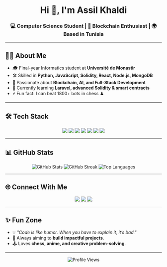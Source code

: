 <!-- Profile README for GitHub -->

<h1 align="center">Hi 👋, I'm Assil Khaldi</h1>
<h3 align="center">💻 Computer Science Student | 🚀 Blockchain Enthusiast | 🌍 Based in Tunisia</h3>

---

## 👨‍💻 About Me
- 🎓 Final-year Informatics student at **Université de Monastir**  
- 🛠 Skilled in **Python, JavaScript, Solidity, React, Node.js, MongoDB**  
- 🔗 Passionate about **Blockchain, AI, and Full-Stack Development**  
- 🌱 Currently learning **Laravel, advanced Solidity & smart contracts**  
- ⚡ Fun fact: I can beat 1800+ bots in chess ♟️  

---

## 🛠️ Tech Stack
<p align="center">
  <img src="https://img.shields.io/badge/Python-3776AB?logo=python&logoColor=white" />
  <img src="https://img.shields.io/badge/JavaScript-F7DF1E?logo=javascript&logoColor=black" />
  <img src="https://img.shields.io/badge/React-20232A?logo=react&logoColor=61DAFB" />
  <img src="https://img.shields.io/badge/Node.js-43853D?logo=node.js&logoColor=white" />
  <img src="https://img.shields.io/badge/MongoDB-4EA94B?logo=mongodb&logoColor=white" />
  <img src="https://img.shields.io/badge/Solidity-363636?logo=solidity&logoColor=white" />
  <img src="https://img.shields.io/badge/Laravel-FF2D20?logo=laravel&logoColor=white" />
</p>

---

## 📊 GitHub Stats
<p align="center">
  <img src="https://github-readme-stats.vercel.app/api?username=AssilKhaldi&show_icons=true&theme=radical" alt="GitHub Stats" />
  <img src="https://streak-stats.demolab.com?user=AssilKhaldi&theme=radical" alt="GitHub Streak" />
  <img src="https://github-readme-stats.vercel.app/api/top-langs/?username=AssilKhaldi&layout=compact&theme=radical" alt="Top Languages" />
</p>

---

## 🌐 Connect With Me
<p align="center">
  <a href="https://linkedin.com/in/YOUR-LINKEDIN" target="_blank">
    <img src="https://img.shields.io/badge/LinkedIn-0077B5?logo=linkedin&logoColor=white" />
  </a>
  <a href="https://YOUR-PORTFOLIO.com" target="_blank">
    <img src="https://img.shields.io/badge/Portfolio-000000?logo=vercel&logoColor=white" />
  </a>
  <a href="mailto:YOURMAIL@gmail.com">
    <img src="https://img.shields.io/badge/Email-D14836?logo=gmail&logoColor=white" />
  </a>
</p>

---

## ✨ Fun Zone
- 💡 *"Code is like humor. When you have to explain it, it’s bad."*  
- 🎯 Always aiming to **build impactful projects**.  
- 🕹 Loves **chess, anime, and creative problem-solving**.  

---

<p align="center">
  <img src="https://komarev.com/ghpvc/?username=AssilKhaldi&color=blue" alt="Profile Views" />
</p>
